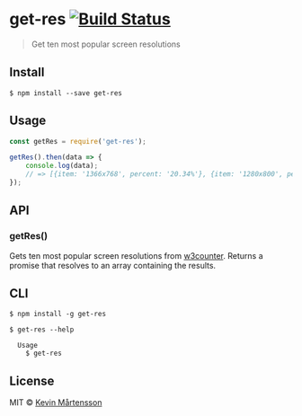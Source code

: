 # get-res [![Build Status](http://img.shields.io/travis/kevva/get-res.svg?style=flat)](https://travis-ci.org/kevva/get-res)

> Get ten most popular screen resolutions


## Install

```
$ npm install --save get-res
```


## Usage

```js
const getRes = require('get-res');

getRes().then(data => {
	console.log(data);
	// => [{item: '1366x768', percent: '20.34%'}, {item: '1280x800', percent: '9.23%'}, ...]
});
```


## API

### getRes()

Gets ten most popular screen resolutions from [w3counter](http://www.w3counter.com/globalstats.php). Returns a promise that resolves to an array containing the results.


## CLI

```
$ npm install -g get-res
```

```
$ get-res --help

  Usage
    $ get-res
```


## License

MIT © [Kevin Mårtensson](https://github.com/kevva)

